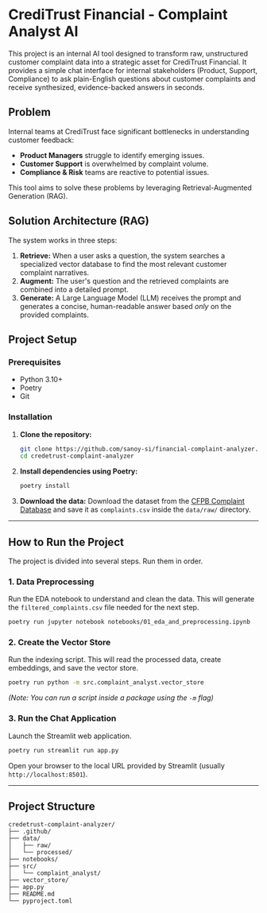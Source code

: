 # CrediTrust Financial - Complaint Analyst AI

This project is an internal AI tool designed to transform raw, unstructured customer complaint data into a strategic asset for CrediTrust Financial. It provides a simple chat interface for internal stakeholders (Product, Support, Compliance) to ask plain-English questions about customer complaints and receive synthesized, evidence-backed answers in seconds.

## Problem

Internal teams at CrediTrust face significant bottlenecks in understanding customer feedback:
- **Product Managers** struggle to identify emerging issues.
- **Customer Support** is overwhelmed by complaint volume.
- **Compliance & Risk** teams are reactive to potential issues.

This tool aims to solve these problems by leveraging Retrieval-Augmented Generation (RAG).

## Solution Architecture (RAG)

The system works in three steps:
1.  **Retrieve:** When a user asks a question, the system searches a specialized vector database to find the most relevant customer complaint narratives.
2.  **Augment:** The user's question and the retrieved complaints are combined into a detailed prompt.
3.  **Generate:** A Large Language Model (LLM) receives the prompt and generates a concise, human-readable answer based *only* on the provided complaints.


## Project Setup

### Prerequisites
- Python 3.10+
- Poetry
- Git

### Installation

1.  **Clone the repository:**
    ```bash
    git clone https://github.com/sanoy-si/financial-complaint-analyzer.git
    cd credetrust-complaint-analyzer
    ```

2.  **Install dependencies using Poetry:**
    ```bash
    poetry install
    ```
   

3.  **Download the data:**
    Download the dataset from the [CFPB Complaint Database](https://www.consumerfinance.gov/data-research/consumer-complaints/search/api/v1/?size=0&data_received_max=2023-11-20&data_received_min=2023-08-21&field=all&format=csv) and save it as `complaints.csv` inside the `data/raw/` directory.

---

## How to Run the Project

The project is divided into several steps. Run them in order.

### 1. Data Preprocessing
Run the EDA notebook to understand and clean the data. This will generate the `filtered_complaints.csv` file needed for the next step.
```bash
poetry run jupyter notebook notebooks/01_eda_and_preprocessing.ipynb
```

### 2. Create the Vector Store 
Run the indexing script. This will read the processed data, create embeddings, and save the vector store.
```bash
poetry run python -m src.complaint_analyst.vector_store
```
*(Note: You can run a script inside a package using the `-m` flag)*

### 3. Run the Chat Application 
Launch the Streamlit web application.
```bash
poetry run streamlit run app.py
```
Open your browser to the local URL provided by Streamlit (usually `http://localhost:8501`).

---
## Project Structure
```
credetrust-complaint-analyzer/
├── .github/
├── data/
│   ├── raw/
│   └── processed/
├── notebooks/
├── src/
│   └── complaint_analyst/
├── vector_store/
├── app.py
├── README.md
└── pyproject.toml
```